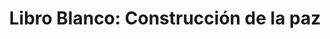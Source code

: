 ---
title: 'Libro Blanco: Construcción de la paz'
description: 'España, la construcción de la paz y los retos del desarrollo'
link: /documentos/161111-Informe-CIECODE-Construccióe-la-Paz.pdf
tags:
    - coherencia-de-politicas
    - libro-blanco-del-desarrollo
---